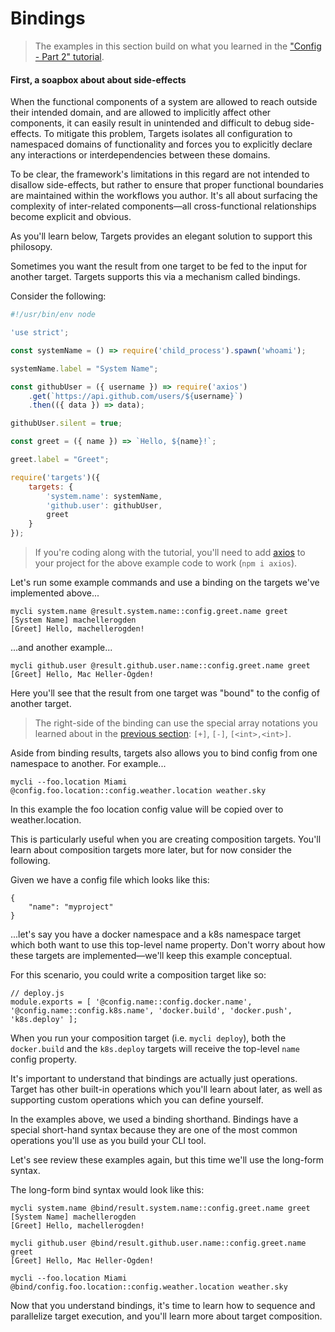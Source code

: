 # Bindings

> The examples in this section build on what you learned in the ["Config - Part 2" tutorial](Config_2.md).

#### First, a soapbox about about side-effects

When the functional components of a system are allowed to reach outside their
intended domain, and are allowed to implicitly affect other components, it can
easily result in unintended and difficult to debug side-effects. To mitigate
this problem, Targets isolates all configuration to namespaced domains of
functionality and forces you to explicitly declare any interactions or
interdependencies between these domains.

To be clear, the framework's limitations in this regard are not intended to
disallow side-effects, but rather to ensure that proper functional boundaries
are maintained within the workflows you author. It's all about surfacing the
complexity of inter-related components—all cross-functional relationships become
explicit and obvious.

As you'll learn below, Targets provides an elegant solution to support this
philosopy.

Sometimes you want the result from one target to be fed to the input for another
target. Targets supports this via a mechanism called bindings.

Consider the following:

```js
#!/usr/bin/env node

'use strict';

const systemName = () => require('child_process').spawn('whoami');

systemName.label = "System Name";

const githubUser = ({ username }) => require('axios')
    .get(`https://api.github.com/users/${username}`)
    .then(({ data }) => data);

githubUser.silent = true;

const greet = ({ name }) => `Hello, ${name}!`;

greet.label = "Greet";

require('targets')({
    targets: {
        'system.name': systemName,
        'github.user': githubUser,
        greet
    }
});
```

> If you're coding along with the tutorial, you'll need to add
> [axios](https://www.npmjs.com/package/axios) to your project for the above
> example code to work (`npm i axios`).

Let's run some example commands and use a binding on the targets we've
implemented above...

```
mycli system.name @result.system.name::config.greet.name greet
[System Name] machellerogden
[Greet] Hello, machellerogden!
```

...and another example...

```
mycli github.user @result.github.user.name::config.greet.name greet
[Greet] Hello, Mac Heller-Ogden!
```

Here you'll see that the result from one target was "bound" to the config of
another target.

> The right-side of the binding can use the special array notations you learned
> about in the [previous section]("learn/Config_2/.md"): `[+]`, `[-]`,
> `[<int>,<int>]`.

Aside from binding results, targets also allows you to bind config from one
namespace to another. For example...

```
mycli --foo.location Miami @config.foo.location::config.weather.location weather.sky
```

In this example the foo location config value will be copied over to
weather.location.

This is particularly useful when you are creating composition targets. You'll
learn about composition targets more later, but for now consider the following.

Given we have a config file which looks like this:

```
{
    "name": "myproject"
}
```

...let's say you have a docker namespace and a k8s namespace target which both
want to use this top-level name property. Don't worry about how these targets
are implemented—we'll keep this example conceptual.

For this scenario, you could write a composition target like so:

```
// deploy.js
module.exports = [ '@config.name::config.docker.name', '@config.name::config.k8s.name', 'docker.build', 'docker.push', 'k8s.deploy' ];
```

When you run your composition target (i.e. `mycli deploy`), both the
`docker.build` and the `k8s.deploy` targets will receive the top-level `name`
config property.

It's important to understand that bindings are actually just operations. Target
has other built-in operations which you'll learn about later, as well as
supporting custom operations which you can define yourself.

In the examples above, we used a binding shorthand. Bindings have a special
short-hand syntax because they are one of the most common operations you'll use
as you build your CLI tool.

Let's see review these examples again, but this time we'll use the long-form
syntax.

The long-form bind syntax would look like this:  

```
mycli system.name @bind/result.system.name::config.greet.name greet
[System Name] machellerogden
[Greet] Hello, machellerogden!
```

```
mycli github.user @bind/result.github.user.name::config.greet.name greet
[Greet] Hello, Mac Heller-Ogden!
```

```
mycli --foo.location Miami @bind/config.foo.location::config.weather.location weather.sky
```

Now that you understand bindings, it's time to learn how to sequence and
parallelize target execution, and you'll learn more about target composition.

